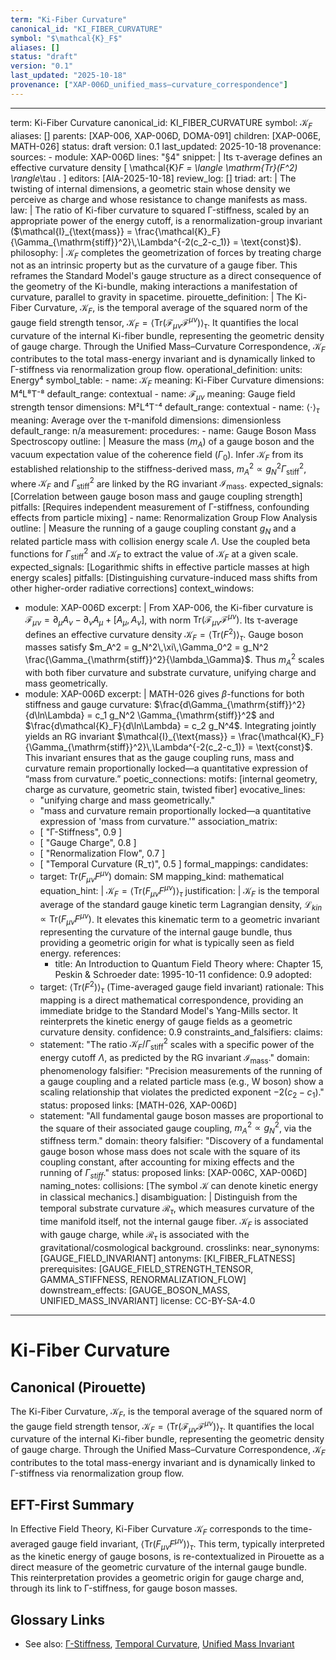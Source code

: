 ```yaml
---
term: "Ki-Fiber Curvature"
canonical_id: "KI_FIBER_CURVATURE"
symbol: "$\mathcal{K}_F$"
aliases: []
status: "draft"
version: "0.1"
last_updated: "2025-10-18"
provenance: ["XAP-006D_unified_mass–curvature_correspondence"]
---
```


---
term: Ki-Fiber Curvature
canonical_id: KI_FIBER_CURVATURE
symbol: $\mathcal{K}_F$
aliases: []
parents: [XAP-006, XAP-006D, DOMA-091]
children: [XAP-006E, MATH-026]
status: draft
version: 0.1
last_updated: 2025-10-18
provenance:
  sources:
    - module: XAP-006D
      lines: "§4"
      snippet: |
        Its τ-average defines an effective curvature density
        \[
        \mathcal{K}_F = \langle \mathrm{Tr}(F^2) \rangle_\tau .
        \]
  editors: [AIA-2025-10-18]
  review_log: []
triad:
  art: |
    The twisting of internal dimensions, a geometric stain whose density we perceive as charge and whose resistance to change manifests as mass.
  law: |
    The ratio of Ki-fiber curvature to squared Γ-stiffness, scaled by an appropriate power of the energy cutoff, is a renormalization-group invariant ($\mathcal{I}_{\text{mass}} = \frac{\mathcal{K}_F}{\Gamma_{\mathrm{stiff}}^2}\,\Lambda^{-2(c_2-c_1)} = \text{const}$).
  philosophy: |
    $\mathcal{K}_F$ completes the geometrization of forces by treating charge not as an intrinsic property but as the curvature of a gauge fiber. This reframes the Standard Model's gauge structure as a direct consequence of the geometry of the Ki-bundle, making interactions a manifestation of curvature, parallel to gravity in spacetime.
pirouette_definition: |
  The Ki-Fiber Curvature, $\mathcal{K}_F$, is the temporal average of the squared norm of the gauge field strength tensor, $\mathcal{K}_F = \langle \mathrm{Tr}(\mathcal{F}_{\mu\nu}\mathcal{F}^{\mu\nu}) \rangle_\tau$. It quantifies the local curvature of the internal Ki-fiber bundle, representing the geometric density of gauge charge. Through the Unified Mass–Curvature Correspondence, $\mathcal{K}_F$ contributes to the total mass-energy invariant and is dynamically linked to Γ-stiffness via renormalization group flow.
operational_definition:
  units: Energy⁴
  symbol_table:
    - name: $\mathcal{K}_F$
      meaning: Ki-Fiber Curvature
      dimensions: M⁴L⁸T⁻⁸
      default_range: contextual
    - name: $\mathcal{F}_{\mu\nu}$
      meaning: Gauge field strength tensor
      dimensions: M²L⁴T⁻⁴
      default_range: contextual
    - name: $\langle \cdot \rangle_\tau$
      meaning: Average over the τ-manifold
      dimensions: dimensionless
      default_range: n/a
  measurement:
    procedures:
      - name: Gauge Boson Mass Spectroscopy
        outline: |
          Measure the mass ($m_A$) of a gauge boson and the vacuum expectation value of the coherence field ($\Gamma_0$). Infer $\mathcal{K}_F$ from its established relationship to the stiffness-derived mass, $m_A^2 \propto g_N^2 \Gamma_{\mathrm{stiff}}^2$, where $\mathcal{K}_F$ and $\Gamma_{\mathrm{stiff}}^2$ are linked by the RG invariant $\mathcal{I}_{\text{mass}}$.
        expected_signals: [Correlation between gauge boson mass and gauge coupling strength]
        pitfalls: [Requires independent measurement of Γ-stiffness, confounding effects from particle mixing]
      - name: Renormalization Group Flow Analysis
        outline: |
          Measure the running of a gauge coupling constant $g_N$ and a related particle mass with collision energy scale $\Lambda$. Use the coupled beta functions for $\Gamma_{\mathrm{stiff}}^2$ and $\mathcal{K}_F$ to extract the value of $\mathcal{K}_F$ at a given scale.
        expected_signals: [Logarithmic shifts in effective particle masses at high energy scales]
        pitfalls: [Distinguishing curvature-induced mass shifts from other higher-order radiative corrections]
context_windows:
  - module: XAP-006D
    excerpt: |
      From XAP-006, the Ki-fiber curvature is $\mathcal{F}_{\mu\nu}= \partial_\mu A_\nu - \partial_\nu A_\mu + [A_\mu,A_\nu]$, with norm $\mathrm{Tr}(\mathcal{F}_{\mu\nu}\mathcal{F}^{\mu\nu})$. Its τ-average defines an effective curvature density $\mathcal{K}_F = \langle \mathrm{Tr}(F^2) \rangle_\tau$. Gauge boson masses satisfy $m_A^2 = g_N^2\,\xi\,\Gamma_0^2 = g_N^2 \frac{\Gamma_{\mathrm{stiff}}^2}{\lambda_\Gamma}$. Thus $m_A^2$ scales with both fiber curvature and substrate curvature, unifying charge and mass geometrically.
  - module: XAP-006D
    excerpt: |
      MATH-026 gives $\beta$-functions for both stiffness and gauge curvature: $\frac{d\Gamma_{\mathrm{stiff}}^2}{d\ln\Lambda} = c_1 g_N^2 \Gamma_{\mathrm{stiff}}^2$ and $\frac{d\mathcal{K}_F}{d\ln\Lambda} = c_2 g_N^4$. Integrating jointly yields an RG invariant $\mathcal{I}_{\text{mass}} = \frac{\mathcal{K}_F}{\Gamma_{\mathrm{stiff}}^2}\,\Lambda^{-2(c_2-c_1)} = \text{const}$. This invariant ensures that as the gauge coupling runs, mass and curvature remain proportionally locked—a quantitative expression of “mass from curvature.”
poetic_connections:
  motifs: [internal geometry, charge as curvature, geometric stain, twisted fiber]
  evocative_lines:
    - "unifying charge and mass geometrically."
    - "mass and curvature remain proportionally locked—a quantitative expression of 'mass from curvature.'"
  association_matrix:
    - [ "Γ-Stiffness", 0.9 ]
    - [ "Gauge Charge", 0.8 ]
    - [ "Renormalization Flow", 0.7 ]
    - [ "Temporal Curvature (R_τ)", 0.5 ]
formal_mappings:
  candidates:
    - target: $\mathrm{Tr}(F_{\mu\nu}F^{\mu\nu})$
      domain: SM
      mapping_kind: mathematical
      equation_hint: |
        $\mathcal{K}_F = \langle \mathrm{Tr}(F_{\mu\nu}F^{\mu\nu}) \rangle_\tau$
      justification: |
        $\mathcal{K}_F$ is the temporal average of the standard gauge kinetic term Lagrangian density, $\mathcal{L}_{kin} \propto \mathrm{Tr}(F_{\mu\nu}F^{\mu\nu})$. It elevates this kinematic term to a geometric invariant representing the curvature of the internal gauge bundle, thus providing a geometric origin for what is typically seen as field energy.
      references:
        - title: An Introduction to Quantum Field Theory
          where: Chapter 15, Peskin & Schroeder
          date: 1995-10-11
      confidence: 0.9
  adopted:
    - target: $\langle \mathrm{Tr}(F^2) \rangle_\tau$ (Time-averaged gauge field invariant)
      rationale: This mapping is a direct mathematical correspondence, providing an immediate bridge to the Standard Model's Yang-Mills sector. It reinterprets the kinetic energy of gauge fields as a geometric curvature density.
      confidence: 0.9
constraints_and_falsifiers:
  claims:
    - statement: "The ratio $\mathcal{K}_F / \Gamma_{\mathrm{stiff}}^2$ scales with a specific power of the energy cutoff $\Lambda$, as predicted by the RG invariant $\mathcal{I}_{\text{mass}}$."
      domain: phenomenology
      falsifier: "Precision measurements of the running of a gauge coupling and a related particle mass (e.g., W boson) show a scaling relationship that violates the predicted exponent $-2(c_2-c_1)$."
      status: proposed
      links: [MATH-026, XAP-006D]
    - statement: "All fundamental gauge boson masses are proportional to the square of their associated gauge coupling, $m_A^2 \propto g_N^2$, via the stiffness term."
      domain: theory
      falsifier: "Discovery of a fundamental gauge boson whose mass does not scale with the square of its coupling constant, after accounting for mixing effects and the running of $\Gamma_{stiff}$."
      status: proposed
      links: [XAP-006C, XAP-006D]
naming_notes:
  collisions: [The symbol $\mathcal{K}$ can denote kinetic energy in classical mechanics.]
  disambiguation: |
    Distinguish from the temporal substrate curvature $\mathcal{R}_\tau$, which measures curvature of the time manifold itself, not the internal gauge fiber. $\mathcal{K}_F$ is associated with gauge charge, while $\mathcal{R}_\tau$ is associated with the gravitational/cosmological background.
crosslinks:
  near_synonyms: [GAUGE_FIELD_INVARIANT]
  antonyms: [KI_FIBER_FLATNESS]
  prerequisites: [GAUGE_FIELD_STRENGTH_TENSOR, GAMMA_STIFFNESS, RENORMALIZATION_FLOW]
  downstream_effects: [GAUGE_BOSON_MASS, UNIFIED_MASS_INVARIANT]
license: CC-BY-SA-4.0
---

# Ki-Fiber Curvature

## Canonical (Pirouette)
The Ki-Fiber Curvature, $\mathcal{K}_F$, is the temporal average of the squared norm of the gauge field strength tensor, $\mathcal{K}_F = \langle \mathrm{Tr}(\mathcal{F}_{\mu\nu}\mathcal{F}^{\mu\nu}) \rangle_\tau$. It quantifies the local curvature of the internal Ki-fiber bundle, representing the geometric density of gauge charge. Through the Unified Mass–Curvature Correspondence, $\mathcal{K}_F$ contributes to the total mass-energy invariant and is dynamically linked to Γ-stiffness via renormalization group flow.

## EFT-First Summary
In Effective Field Theory, Ki-Fiber Curvature $\mathcal{K}_F$ corresponds to the time-averaged gauge field invariant, $\langle \mathrm{Tr}(F_{\mu\nu}F^{\mu\nu}) \rangle_\tau$. This term, typically interpreted as the kinetic energy of gauge bosons, is re-contextualized in Pirouette as a direct measure of the geometric curvature of the internal gauge bundle. This reinterpretation provides a geometric origin for gauge charge and, through its link to Γ-stiffness, for gauge boson masses.

## Glossary Links
- See also: [Γ-Stiffness](GAMMA_STIFFNESS), [Temporal Curvature](TEMPORAL_CURVATURE), [Unified Mass Invariant](UNIFIED_MASS_INVARIANT)